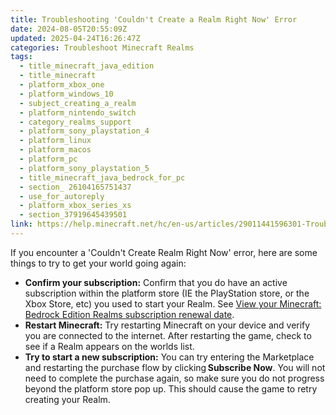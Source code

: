 ```yaml
---
title: Troubleshooting 'Couldn't Create a Realm Right Now' Error
date: 2024-08-05T20:55:09Z
updated: 2025-04-24T16:26:47Z
categories: Troubleshoot Minecraft Realms
tags:
  - title_minecraft_java_edition
  - title_minecraft
  - platform_xbox_one
  - platform_windows_10
  - subject_creating_a_realm
  - platform_nintendo_switch
  - category_realms_support
  - platform_sony_playstation_4
  - platform_linux
  - platform_macos
  - platform_pc
  - platform_sony_playstation_5
  - title_minecraft_java_bedrock_for_pc
  - section_ 26104165751437
  - use_for_autoreply
  - platform_xbox_series_xs
  - section_37919645439501
link: https://help.minecraft.net/hc/en-us/articles/29011441596301-Troubleshooting-Couldn-t-Create-a-Realm-Right-Now-Error
---
```


If you encounter a 'Couldn't Create Realm Right Now' error, here are some things to try to get your world going again:

- **Confirm your subscription:** Confirm that you do have an active subscription within the platform store (IE the PlayStation store, or the Xbox Store, etc) you used to start your Realm. See [View your Minecraft: Bedrock Edition Realms subscription renewal date](../Manage-Realms-Subscriptions/View-a-Minecraft-Bedrock-Edition-Realms-Subscription-Renewal-Date.md).
- **Restart Minecraft:** Try restarting Minecraft on your device and verify you are connected to the internet. After restarting the game, check to see if a Realm appears on the worlds list. 
- **Try to start a new subscription:** You can try entering the Marketplace and restarting the purchase flow by clicking **Subscribe Now**. You will not need to complete the purchase again, so make sure you do not progress beyond the platform store pop up. This should cause the game to retry creating your Realm.
